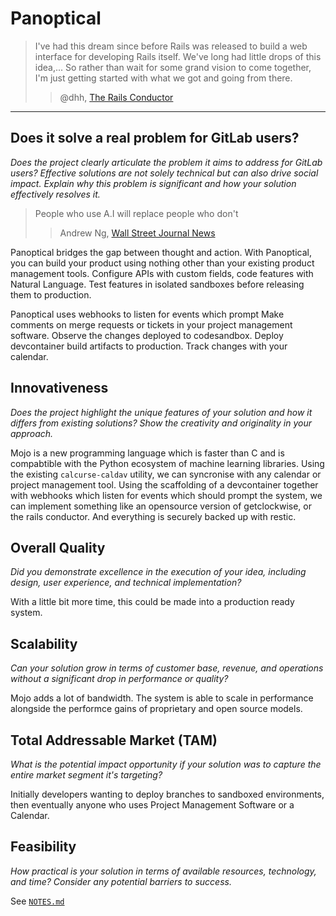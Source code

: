 # Panoptical

> I've had this dream since before Rails was released to build a web interface for developing Rails itself. We've long had little drops of this idea,... So rather than wait for some grand vision to come together, I'm just getting started with what we got and going from there.
>> @dhh, [The Rails Conductor](https://github.com/rails/rails/pull/35489)

---

## Does it solve a real problem for GitLab users? 

*Does the project clearly articulate the problem it aims to address for GitLab users? Effective solutions are not solely technical but can also drive social impact. Explain why this problem is significant and how your solution effectively resolves it.*

> People who use A.I will replace people who don't
>> Andrew Ng, [Wall Street Journal News](https://www.youtube.com/watch?v=-mIjwN1o7nE)

Panoptical bridges the gap between thought and action. With Panoptical, you can build your product using nothing other than your existing product management tools. Configure APIs with custom fields, code features with Natural Language. Test features in isolated sandboxes before releasing them to production.

Panoptical uses webhooks to listen for events which prompt
Make comments on merge requests or tickets in your project management software. Observe the changes deployed to codesandbox. Deploy devcontainer build artifacts to production. Track changes with your calendar.

## Innovativeness

*Does the project highlight the unique features of your solution and how it differs from existing solutions? Show the creativity and originality in your approach.*

Mojo is a new programming language which is faster than C and is compabtible with the Python ecosystem of machine learning libraries.
Using the existing `calcurse-caldav` utility, we can syncronise with any calendar or project management tool. Using the scaffolding of a devcontainer together with webhooks which listen for events which should prompt the system, we can implement something like an opensource version of getclockwise, or the rails conductor. And everything is securely backed up with restic.

## Overall Quality

*Did you demonstrate excellence in the execution of your idea, including design, user experience, and technical implementation?*

With a little bit more time, this could be made into a production ready system.

## Scalability
*Can your solution grow in terms of customer base, revenue, and operations without a significant drop in performance or quality?*

Mojo adds a lot of bandwidth. The system is able to scale in performance alongside the performce gains of proprietary and open source models.

## Total Addressable Market (TAM)
*What is the potential impact opportunity if your solution was to capture the entire market segment it&#39;s targeting?*

Initially developers wanting to deploy branches to sandboxed environments, then eventually anyone who uses Project Management Software or a Calendar.

## Feasibility
*How practical is your solution in terms of available resources, technology, and time? Consider any potential barriers to success.*

See [`NOTES.md`](src/panoptical/NOTES.md)



